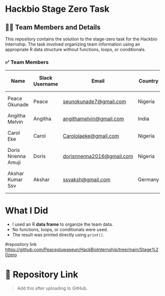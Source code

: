 # Hackbio Stage Zero Task

## 👩‍💻 Team Members and Details

This repository contains the solution to the stage-zero task for the Hackbio Internship. The task involved organizing team information using an appropriate R data structure without functions, loops, or conditionals.

### ✅ Team Members

| Name                  | Slack Username | Email                        | Country  | Discipline                     | Hobby                                | Preferred Programming Language |
|-----------------------|----------------|------------------------------|----------|----------------------------------|---------------------------------------|-------------------------------|
| Peace Okunade         | Peace          | seunokunade7@gmail.com       | Nigeria  | Biomedical Laboratory Science   | Listening to music                    | R                             |
| Angitha Melvin        | Angitha        | angithamelvin@gmail.com      | India    | Data Science                    | Reading and volunteering             | Python                        |
| Carol Eke             | Carol          | Carololaeke@gmail.com        | Nigeria  | Biology                         | Loving God, people, and animation    | Python                        |
| Doris Nnenna Amuji    | Doris          | dorisnnenna2016@gmail.com    | Nigeria  | Biochemistry                    | Traveling                            | R                             |
| Akshar Kumar Ssv      | Akshar         | ssvaksh@gmail.com            | Germany  | Computer Science                | Cooking, traveling, reading books    | Python                        |

# What I Did
- I used an R **data frame** to organize the team data.
- No functions, loops, or conditionals were used.
- The result was printed directly using `print()`.

#repository link
https://github.com/Peaceoluwaseun/HackBioInternship/tree/main/Stage%20zero



# 🔗 Repository Link
> Add this after uploading to GitHub.
